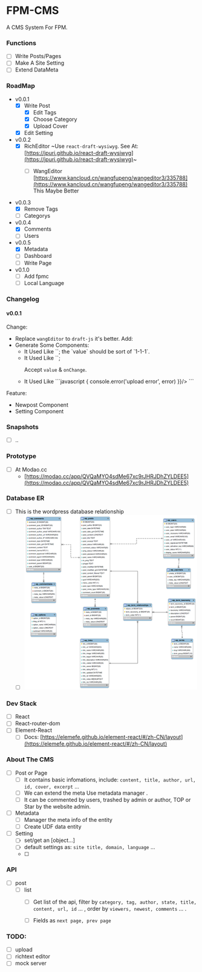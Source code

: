 # FPM-CMS
A CMS System For FPM.

### Functions
- [ ] Write Posts/Pages
- [ ] Make A Site Setting
- [ ] Extend DataMeta

### RoadMap
- v0.0.1
  - [x] Write Post
    - [x] Edit Tags
    - [x] Choose Category
    - [x] Upload Cover

  - [x] Edit Setting

- v0.0.2
  - [x] RichEditor
    ~Use `react-draft-wysiwyg`. See At: [https://jpuri.github.io/react-draft-wysiwyg](https://jpuri.github.io/react-draft-wysiwyg)~
    - [ ] WangEditor
      [https://www.kancloud.cn/wangfupeng/wangeditor3/335788](https://www.kancloud.cn/wangfupeng/wangeditor3/335788)
      This Maybe Better
      
    

- v0.0.3
  - [x] Remove Tags
  - [ ] Categorys
    
- v0.0.4
  - [x] Comments
  - [ ] Users

- v0.0.5
  - [x] Metadata
  - [ ] Dashboard
  - [ ] Write Page

- v0.1.0
  - [ ] Add fpmc
  - [ ] Local Language

### Changelog
#### v0.0.1
Change:
- Replace `wangEditor` to `draft-js`
  it's better.
Add:
- Generate Some Components:
  - <TreeSelector>
    It Used Like `<TreeSelector value={this.state.form.category} onChange={this.onChange.bind(this, 'category')} />`;
    the `value` should be sort of `1-1-1`.
  - <TagInput> 
    It Used Like `<Tag value={this.state.form.tags} onChange={this.onChange.bind(this, 'tags')}/>`;

    Accept `value` & `onChange`.
  - <UploadInput>
    It Used Like
    ```javascript
    <Upload value={this.state.form.cover} 
      onChange={this.onChange.bind(this, 'cover')}
      onError={(error) => {
        console.error('upload error', error)
      }}/>
    ```
Feature:
- Newpost Component
- Setting Component

### Snapshots
- [ ] ..

### Prototype
- [ ] At Modao.cc
  - [https://modao.cc/app/QVQaMYO4sdMe67xc9rJHRJDhZYLDEE5](https://modao.cc/app/QVQaMYO4sdMe67xc9rJHRJDhZYLDEE5)

### Database ER
- [ ] This is the wordpress database relationship
  - [ ] ![](./WP3.0-ERD.png)

### Dev Stack

- [ ] React
- [ ] React-router-dom
- [ ] Element-React 
  - [ ] Docs: [https://elemefe.github.io/element-react/#/zh-CN/layout](https://elemefe.github.io/element-react/#/zh-CN/layout)

### About The CMS

- [ ] Post or Page
  - [ ] It contains basic infomations, include: `content, title, author, url, id, cover, excerpt` ...
  - [ ] We can extend the meta Use metadata manager .
  - [ ] It can be commented by users, trashed by admin or author, TOP or Star by the website admin.
- [ ] Metadata
  - [ ] Manager the meta info of the entity
  - [ ] Create UDF data entity
- [ ] Setting
  - [ ] set/get an [object...]
  - [ ] default settings as: `site title, domain, language` ...
  - [ ] 

### API
- [ ] post
  - [ ] list
    - [ ] Get list of the api, filter by `category, tag, author, state, title, content, url, id` ... , order by `viewers, newest, comments` ... .
    - [ ] Fields as `next page, prev page`


### TODO:
- [ ] upload
- [ ] richtext editor
- [ ] mock server